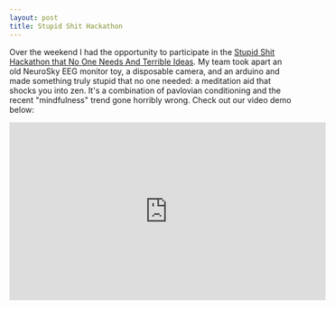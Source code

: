 ```yaml
---
layout: post
title: Stupid Shit Hackathon
---
```


Over the weekend I had the opportunity to participate in the [Stupid Shit Hackathon that No One Needs And Terrible Ideas](http://www.stupidhackathon.com/). My team took apart an old NeuroSky EEG monitor toy, a disposable camera, and an arduino and made something truly stupid that no one needed: a meditation aid that shocks you into zen. It's a combination of pavlovian conditioning and the recent "mindfulness" trend gone horribly wrong. Check out our video demo below:

<iframe width="560" height="315" src="https://www.youtube.com/embed/IJgofD8K43g" frameborder="0" allowfullscreen></iframe>
